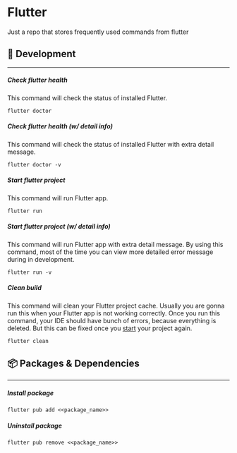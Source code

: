 # Flutter

Just a repo that stores frequently used commands from flutter

## 🚧 Development

---

##### Check flutter health

This command will check the status of installed Flutter.

```
flutter doctor
```

##### Check flutter health (w/ detail info)

This command will check the status of installed Flutter with extra detail message.

```
flutter doctor -v
```

##### Start flutter project

This command will run Flutter app.

```
flutter run
```

##### Start flutter project (w/ detail info)

This command will run Flutter app with extra detail message. By using this command, most of the time you can view more detailed error message during in development.

```
flutter run -v
```

##### Clean build

This command will clean your Flutter project cache. Usually you are gonna run this when your Flutter app is not working correctly. Once you run this command, your IDE should have bunch of errors, because everything is deleted. But this can be fixed once you [start](#start-flutter-project) your project again.

```
flutter clean
```

## 📦 Packages & Dependencies

---

##### Install package

```
flutter pub add <<package_name>>
```

##### Uninstall package

```
flutter pub remove <<package_name>>
```

